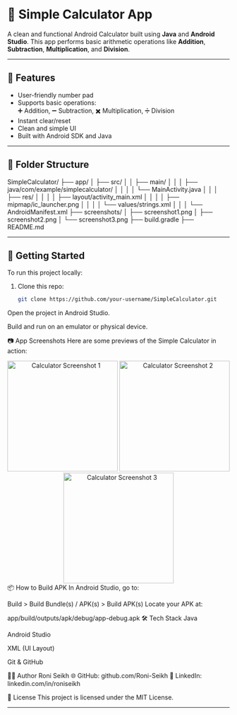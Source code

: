 # 🔢 Simple Calculator App

A clean and functional Android Calculator built using **Java** and **Android Studio**. This app performs basic arithmetic operations like **Addition**, **Subtraction**, **Multiplication**, and **Division**.

---

## 📱 Features

- User-friendly number pad
- Supports basic operations:  
  ➕ Addition, ➖ Subtraction, ✖️ Multiplication, ➗ Division
- Instant clear/reset
- Clean and simple UI
- Built with Android SDK and Java

---

## 📁 Folder Structure

SimpleCalculator/ ├── app/ │ ├── src/ │ │ ├── main/ │ │ │ ├── java/com/example/simplecalculator/ │ │ │ │ └── MainActivity.java │ │ │ ├── res/ │ │ │ │ ├── layout/activity_main.xml │ │ │ │ ├── mipmap/ic_launcher.png │ │ │ │ └── values/strings.xml │ │ │ └── AndroidManifest.xml ├── screenshots/ │ ├── screenshot1.png │ ├── screenshot2.png │ └── screenshot3.png ├── build.gradle ├── README.md


---

## 🚀 Getting Started

To run this project locally:

1. Clone this repo:
   ```bash
   git clone https://github.com/your-username/SimpleCalculator.git
Open the project in Android Studio.

Build and run on an emulator or physical device.

📷 App Screenshots
Here are some previews of the Simple Calculator in action:

<div align="center"> <img src="screenshots/screenshot1.png" alt="Calculator Screenshot 1" width="250" /> <img src="screenshots/screenshot2.png" alt="Calculator Screenshot 2" width="250" /> <img src="screenshots/screenshot3.png" alt="Calculator Screenshot 3" width="250" /> </div>
📦 How to Build APK
In Android Studio, go to:

Build > Build Bundle(s) / APK(s) > Build APK(s)
Locate your APK at:


app/build/outputs/apk/debug/app-debug.apk
🛠 Tech Stack
Java

Android Studio

XML (UI Layout)

Git & GitHub

🧑‍💻 Author
Roni Seikh
🌐 GitHub: github.com/Roni-Seikh
🔗 LinkedIn: linkedin.com/in/roniseikh

📄 License
This project is licensed under the MIT License.


---







